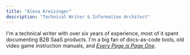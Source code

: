 ```yaml
---
title: "Alexa Kreizinger"
description: "Technical Writer & Information Architect"
---
```


I'm a technical writer with over six years of experience, most of it spent documenting B2B SaaS products. I'm a big fan of docs-as-code tools, old video game instruction manuals, and *[Every Page is Page One](https://everypageispageone.com/the-book/)*.